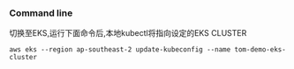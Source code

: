 ### Command line

切换至EKS,运行下面命令后,本地kubectl将指向设定的EKS CLUSTER
```
aws eks --region ap-southeast-2 update-kubeconfig --name tom-demo-eks-cluster
```


